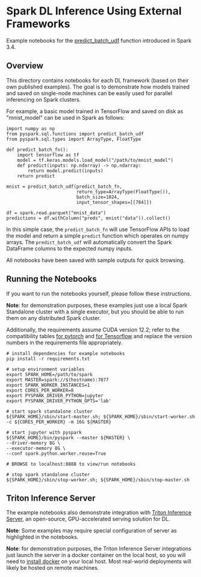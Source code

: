 # Spark DL Inference Using External Frameworks

Example notebooks for the [predict_batch_udf](https://spark.apache.org/docs/latest/api/python/reference/api/pyspark.ml.functions.predict_batch_udf.html#pyspark.ml.functions.predict_batch_udf) function introduced in Spark 3.4.

## Overview

This directory contains notebooks for each DL framework (based on their own published examples).  The goal is to demonstrate how models trained and saved on single-node machines can be easily used for parallel inferencing on Spark clusters.

For example, a basic model trained in TensorFlow and saved on disk as "mnist_model" can be used in Spark as follows:
```
import numpy as np
from pyspark.sql.functions import predict_batch_udf
from pyspark.sql.types import ArrayType, FloatType

def predict_batch_fn():
    import tensorflow as tf
    model = tf.keras.models.load_model("/path/to/mnist_model")
    def predict(inputs: np.ndarray) -> np.ndarray:
        return model.predict(inputs)
    return predict

mnist = predict_batch_udf(predict_batch_fn,
                          return_type=ArrayType(FloatType()),
                          batch_size=1024,
                          input_tensor_shapes=[[784]])

df = spark.read.parquet("mnist_data")
predictions = df.withColumn("preds", mnist("data")).collect()
```

In this simple case, the `predict_batch_fn` will use TensorFlow APIs to load the model and return a simple `predict` function which operates on numpy arrays.  The `predict_batch_udf` will automatically convert the Spark DataFrame columns to the expected numpy inputs.

All notebooks have been saved with sample outputs for quick browsing.

## Running the Notebooks

If you want to run the notebooks yourself, please follow these instructions.

**Note**: for demonstration purposes, these examples just use a local Spark Standalone cluster with a single executor, but you should be able to run them on any distributed Spark cluster.   

Additionally, the requirements assume CUDA version 12.2; refer to the compatibility tables [for pytorch](https://pytorch.org/get-started/locally/) and [for Tensorflow](https://www.tensorflow.org/install/source#gpu) and replace the version numbers in the requirements file appropriately.  
```
# install dependencies for example notebooks
pip install -r requirements.txt

# setup environment variables
export SPARK_HOME=/path/to/spark
export MASTER=spark://$(hostname):7077
export SPARK_WORKER_INSTANCES=1
export CORES_PER_WORKER=8
export PYSPARK_DRIVER_PYTHON=jupyter
export PYSPARK_DRIVER_PYTHON_OPTS='lab'

# start spark standalone cluster
${SPARK_HOME}/sbin/start-master.sh; ${SPARK_HOME}/sbin/start-worker.sh -c ${CORES_PER_WORKER} -m 16G ${MASTER}

# start jupyter with pyspark
${SPARK_HOME}/bin/pyspark --master ${MASTER} \
--driver-memory 8G \
--executor-memory 8G \
--conf spark.python.worker.reuse=True

# BROWSE to localhost:8888 to view/run notebooks

# stop spark standalone cluster
${SPARK_HOME}/sbin/stop-worker.sh; ${SPARK_HOME}/sbin/stop-master.sh
```

## Triton Inference Server

The example notebooks also demonstrate integration with [Triton Inference Server](https://developer.nvidia.com/nvidia-triton-inference-server), an open-source, GPU-accelerated serving solution for DL.

**Note**: Some examples may require special configuration of server as highlighted in the notebooks.

**Note**: for demonstration purposes, the Triton Inference Server integrations just launch the server in a docker container on the local host, so you will need to [install docker](https://docs.docker.com/engine/install/) on your local host.  Most real-world deployments will likely be hosted on remote machines.
